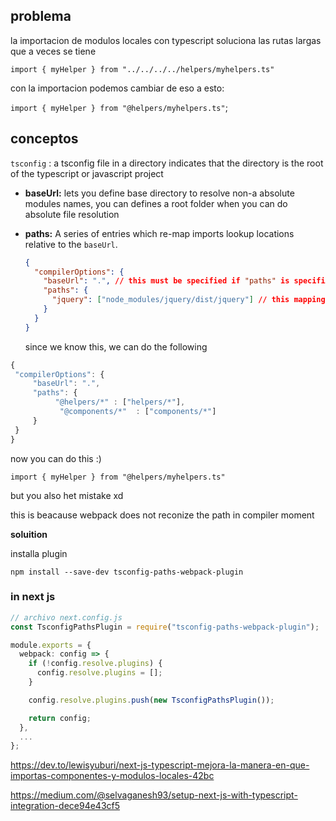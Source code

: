 ## problema

la importacion de modulos locales
con typescript soluciona las rutas
largas que a veces se tiene

`import { myHelper } from "../../../../helpers/myhelpers.ts" `

con la importacion podemos cambiar de eso a esto:

`import { myHelper } from "@helpers/myhelpers.ts"`;

## conceptos

`tsconfig` : a tsconfig file in a directory indicates that the
directory is the root of the typescript or javascript project

- **baseUrl:** lets you define base directory to resolve non-a absolute modules names, you can defines a root folder when you can do absolute file resolution
- **paths:**
  A series of entries which re-map imports lookup locations
  relative to the `baseUrl`.

  ```json
  {
    "compilerOptions": {
      "baseUrl": ".", // this must be specified if "paths" is specified.
      "paths": {
        "jquery": ["node_modules/jquery/dist/jquery"] // this mapping is relative to "baseUrl"
      }
    }
  }
  ```

  since we know this, we can do the
  following

```js
{
 "compilerOptions": {
     "baseUrl": ".",
     "paths": {
          "@helpers/*" : ["helpers/*"],
           "@components/*"  : ["components/*"]
     }
 }
}
```

now you can do this :)

`import { myHelper } from "@helpers/myhelpers.ts"`

but you also het mistake xd

this is beacause webpack does not reconize the
path in compiler moment

**soluition**

installa plugin

`npm install --save-dev tsconfig-paths-webpack-plugin`

### in next js

```ts
// archivo next.config.js
const TsconfigPathsPlugin = require("tsconfig-paths-webpack-plugin");

module.exports = {
  webpack: config => {
    if (!config.resolve.plugins) {
      config.resolve.plugins = [];
    }

    config.resolve.plugins.push(new TsconfigPathsPlugin());

    return config;
  },
  ...
};


```

https://dev.to/lewisyuburi/next-js-typescript-mejora-la-manera-en-que-importas-componentes-y-modulos-locales-42bc

https://medium.com/@selvaganesh93/setup-next-js-with-typescript-integration-dece94e43cf5
